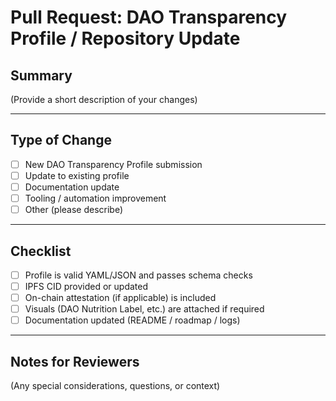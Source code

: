 # Pull Request: DAO Transparency Profile / Repository Update

## Summary
(Provide a short description of your changes)

---

## Type of Change
- [ ] New DAO Transparency Profile submission
- [ ] Update to existing profile
- [ ] Documentation update
- [ ] Tooling / automation improvement
- [ ] Other (please describe)

---

## Checklist
- [ ] Profile is valid YAML/JSON and passes schema checks
- [ ] IPFS CID provided or updated
- [ ] On-chain attestation (if applicable) is included
- [ ] Visuals (DAO Nutrition Label, etc.) are attached if required
- [ ] Documentation updated (README / roadmap / logs)

---

## Notes for Reviewers
(Any special considerations, questions, or context)
